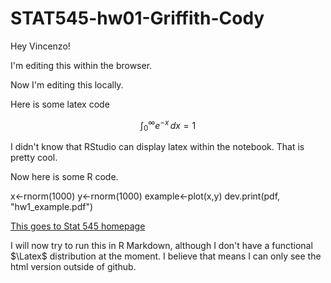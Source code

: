 # STAT545-hw01-Griffith-Cody
Hey Vincenzo! 

I'm editing this within the browser.

Now I'm editing this locally.

Here is some latex code

$$\int_0^\infty e^{-x}\,dx=1$$

I didn't know that RStudio can display latex within the notebook. That is pretty cool.

Now here is some R code.

x<-rnorm(1000)
y<-rnorm(1000)
example<-plot(x,y)
dev.print(pdf, "hw1_example.pdf")

[This goes to Stat 545 homepage](stat545.com)

I will now try to run this in R Markdown, although I don't have a functional $\Latex$ distribution at the moment. I believe that means I can only see the html version outside of github.

